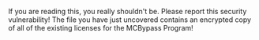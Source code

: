 If you are reading this, you really shouldn't be. Please report this security vulnerability! 
The file you have just uncovered contains an encrypted copy of all of the existing licenses for the MCBypass Program!
